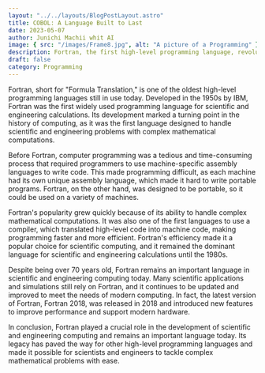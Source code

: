 ```yaml
---
layout: "../../layouts/BlogPostLayout.astro"
title: COBOL: A Language Built to Last
date: 2023-05-07
author: Junichi Machii whit AI
image: { src: "/images/Frame8.jpg", alt: "A picture of a Programming" }
description: Fortran, the first high-level programming language, revolutionized scientific computing by enabling researchers to write programs in a language closer to human language than machine language. Learn about the history and evolution of Fortran and how it paved the way for modern programming languages in this in-depth article.
draft: false
category: Programming
---
```


Fortran, short for "Formula Translation," is one of the oldest high-level programming languages still in use today. Developed in the 1950s by IBM, Fortran was the first widely used programming language for scientific and engineering calculations. Its development marked a turning point in the history of computing, as it was the first language designed to handle scientific and engineering problems with complex mathematical computations.

Before Fortran, computer programming was a tedious and time-consuming process that required programmers to use machine-specific assembly languages to write code. This made programming difficult, as each machine had its own unique assembly language, which made it hard to write portable programs. Fortran, on the other hand, was designed to be portable, so it could be used on a variety of machines.

Fortran's popularity grew quickly because of its ability to handle complex mathematical computations. It was also one of the first languages to use a compiler, which translated high-level code into machine code, making programming faster and more efficient. Fortran's efficiency made it a popular choice for scientific computing, and it remained the dominant language for scientific and engineering calculations until the 1980s.

Despite being over 70 years old, Fortran remains an important language in scientific and engineering computing today. Many scientific applications and simulations still rely on Fortran, and it continues to be updated and improved to meet the needs of modern computing. In fact, the latest version of Fortran, Fortran 2018, was released in 2018 and introduced new features to improve performance and support modern hardware.

In conclusion, Fortran played a crucial role in the development of scientific and engineering computing and remains an important language today. Its legacy has paved the way for other high-level programming languages and made it possible for scientists and engineers to tackle complex mathematical problems with ease.
